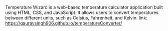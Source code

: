 Temperature Wizard is a web-based temperature calculator application built using HTML, CSS, and JavaScript. It allows users to convert temperatures between different units, such as Celsius, Fahrenheit, and Kelvin.
link: https://gauravsingh906.github.io/temperatureConverter/
